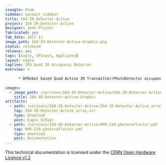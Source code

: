 ```yaml
---
iseagle: true
sidebar: spcoast_sidebar
title: IO4-IR-Detector-Active
project: IO4-IR-Detector-Active
designer: John Plocher
fabricated: yes
fab_date: 2017-11
image_path: IO4-IR-Detector-Active-Graphic.png
status: released
release: yes
tags: [eagle, SPCoast, Appliance]
layout: eagle
tagline: IO4 Quad IR Occupancy Detector
overview: >
    
      * DFRobot based Quad Active IR Transmitter/PhotoDetector occupancy detector
    
images:
  - image_path: /versions/IO4-IR-Detector-Active/IO4-IR-Detector-Active-Graphic.png
    title: IO4-IR-Detector-Active-Graphic
artifacts:
  - path: /versions/IO4-IR-Detector-Active/IO4-IR-Detector-Active_array.scr
    tag: IO4-IR-Detector-Active_array.scr
    type: download
    post: Eagle SCRipt
  - path: /versions/IO4-IR-Detector-Active/RPR-220-photoreflector.pdf
    tag: RPR-220-photoreflector.pdf
    type: download
    post: Documentation
---
```



This technical documentation is licensed under the [CERN Open Hardware Licence v1.2](http://www.ohwr.org/attachments/2388/cern_ohl_v_1_2.txt)
